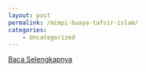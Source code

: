 ```yaml
---
layout: post
permalink: /mimpi-buaya-tafsir-islam/
categories:
    - Uncategorized
---
```


[Baca Selengkapnya](/10)